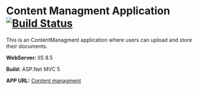 # Content Managment Application [![Build Status](http://52.91.55.80:8080/buildStatus/icon?job=CM_PRD)](http://52.91.55.80:8080/job/CM_PRD)

This is an ContentManagment application where users can upload and store their documents.

**WebServer:** IIS 8.5

**Build:** ASP.Net MVC 5

**APP URL:** [Content managment](http://ec2-52-23-174-122.compute-1.amazonaws.com:8010/)
